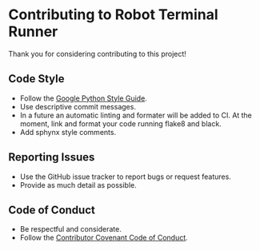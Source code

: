 # Contributing to Robot Terminal Runner

Thank you for considering contributing to this project!

## Code Style

- Follow the [Google Python Style Guide](https://google.github.io/styleguide/pyguide.html).
- Use descriptive commit messages.
- In a future an automatic linting and formater will be added to CI. At the moment, link and format your code running flake8 and black.
- Add sphynx style comments.


## Reporting Issues

- Use the GitHub issue tracker to report bugs or request features.
- Provide as much detail as possible.

## Code of Conduct

- Be respectful and considerate.
- Follow the [Contributor Covenant Code of Conduct](https://www.contributor-covenant.org/version/2/0/code_of_conduct/).

